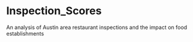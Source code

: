 # Inspection_Scores
An analysis of Austin area restaurant inspections and the impact on food establishments
